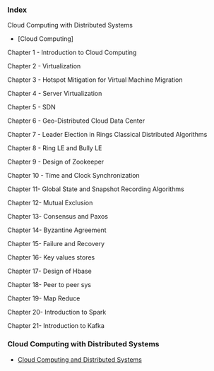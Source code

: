 ### Index
Cloud Computing with Distributed Systems
* [Cloud Computing]

Chapter 1 - Introduction to Cloud Computing

Chapter 2 - Virtualization

Chapter 3 - Hotspot Mitigation for Virtual Machine Migration

Chapter 4 - Server Virtualization

Chapter 5 - SDN

Chapter 6 - Geo-Distributed Cloud Data Center

Chapter 7 - Leader Election in Rings Classical Distributed Algorithms

Chapter 8 - Ring LE and Bully LE

Chapter 9 - Design of Zookeeper

Chapter 10 - Time and Clock Synchronization 

Chapter 11- Global State and Snapshot Recording Algorithms

Chapter 12- Mutual Exclusion

Chapter 13- Consensus and Paxos

Chapter 14- Byzantine Agreement

Chapter 15- Failure and Recovery 

Chapter 16- Key values stores

Chapter 17- Design of Hbase

Chapter 18- Peer to peer sys

Chapter 19- Map Reduce

Chapter 20- Introduction to Spark

Chapter 21- Introduction to Kafka


### Cloud Computing with Distributed Systems 

* [Cloud Computing and Distributed Systems ](https://drive.google.com/file/d/1Sa1W2ObhEFXbgDRbMuk3waY1lUo6Pwp2/view?usp=sharing) 


